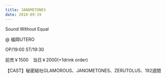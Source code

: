 ```yaml
---
title: JANOMETONES
date: 2018-09-19
---
```

Sound Without Equal

@ 福岡UTERO

OP/19:00 ST/19:30

前売￥1500　当日￥2000(+1drink order)

【CAST】秘密結社GLAMOROUS、JANOMETONES、ZERUTOLUS、192週間
